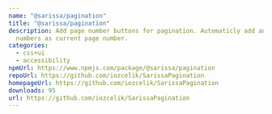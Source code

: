 ```yaml
---
name: "@sarissa/pagination"
title: "@sarissa/pagination"
description: Add page number buttons for pagination. Automaticly add and disable
  numbers as current page number.
categories:
  - css+ui
  - accessibility
npmUrl: https://www.npmjs.com/package/@sarissa/pagination
repoUrl: https://github.com/iozcelik/SarissaPagination
homepageUrl: https://github.com/iozcelik/SarissaPagination
downloads: 95
url: https://github.com/iozcelik/SarissaPagination
---
```

